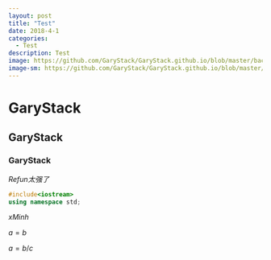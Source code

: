 ```yaml
---
layout: post
title: "Test"
date: 2018-4-1
categories:
  - Test
description: Test
image: https://github.com/GaryStack/GaryStack.github.io/blob/master/background/%E6%98%9F%E7%A9%BA/timg%20(3).jpg?raw=true
image-sm: https://github.com/GaryStack/GaryStack.github.io/blob/master/background/%E6%98%9F%E7%A9%BA/timg%20(3).jpg?raw=true
---
```


# GaryStack

## GaryStack

### GaryStack


*Refun太强了*

```cpp
#include<iostream>
using namespace std;
```

$xMinh$

$a=b%2$

$a=b/c$

